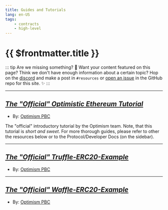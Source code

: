 ```yaml
---
title: Guides and Tutorials
lang: en-US
tags:
    - contracts
    - high-level
---
```


# {{ $frontmatter.title }}

::: tip Are we missing something? 🧐
Want your content featured on this page?
Think we don't have enough information about a certain topic?
Hop on the [discord](https://discord.gg/5TaAXGn2D8) and make a post in `#resources` or [open an issue](https://github.com/ethereum-optimism/community-hub/issues) in the GitHub repo for this site. ✨
:::

---
## [*The "Official" Optimistic Ethereum Tutorial*](https://github.com/ethereum-optimism/optimism-tutorial/blob/main/README.md)

* By: [Optimism PBC](https://optimism.io)

The "official" introductory tutorial by the Optimism team.
Note, that this tutorial is _short and sweet_.
For more thorough guides, please refer to other the resources below or to the Protocol/Developer Docs (on the sidebar).

---
## [*The "Official" Truffle-ERC20-Example*](https://github.com/ethereum-optimism/optimism/tree/develop/examples/truffle)

* By: [Optimism PBC](https://optimism.io)

---
## [*The "Official" Waffle-ERC20-Example*](https://github.com/ethereum-optimism/optimism/tree/develop/examples/waffle)

* By: [Optimism PBC](https://optimism.io)